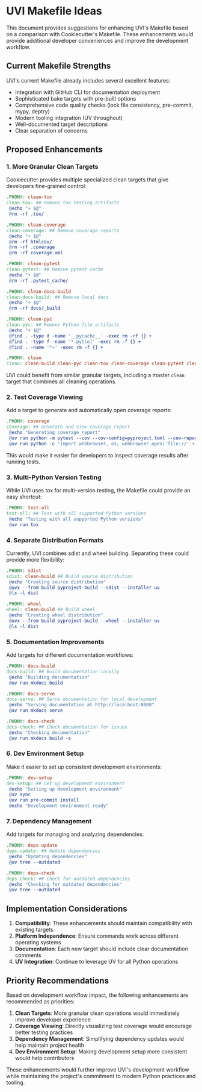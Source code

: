 # UVI Makefile Ideas

This document provides suggestions for enhancing UVI's Makefile based on a comparison with Cookiecutter's Makefile. These enhancements would provide additional developer conveniences and improve the development workflow.

## Current Makefile Strengths

UVI's current Makefile already includes several excellent features:

- Integration with GitHub CLI for documentation deployment
- Sophisticated bake targets with pre-built options
- Comprehensive code quality checks (lock file consistency, pre-commit, mypy, deptry)
- Modern tooling integration (UV throughout)
- Well-documented target descriptions
- Clear separation of concerns

## Proposed Enhancements

### 1. More Granular Clean Targets

Cookiecutter provides multiple specialized clean targets that give developers fine-grained control:

```makefile
.PHONY: clean-tox
clean-tox: ## Remove tox testing artifacts
 @echo "+ $@"
 @rm -rf .tox/

.PHONY: clean-coverage
clean-coverage: ## Remove coverage reports
 @echo "+ $@"
 @rm -rf htmlcov/
 @rm -rf .coverage
 @rm -rf coverage.xml

.PHONY: clean-pytest
clean-pytest: ## Remove pytest cache
 @echo "+ $@"
 @rm -rf .pytest_cache/

.PHONY: clean-docs-build
clean-docs-build: ## Remove local docs
 @echo "+ $@"
 @rm -rf docs/_build

.PHONY: clean-pyc
clean-pyc: ## Remove Python file artifacts
 @echo "+ $@"
 @find . -type d -name '__pycache__' -exec rm -rf {} +
 @find . -type f -name '*.py[co]' -exec rm -f {} +
 @find . -name '*~' -exec rm -f {} +

.PHONY: clean
clean: clean-build clean-pyc clean-tox clean-coverage clean-pytest clean-docs-build
```

UVI could benefit from similar granular targets, including a master `clean` target that combines all cleaning operations.

### 2. Test Coverage Viewing

Add a target to generate and automatically open coverage reports:

```makefile
.PHONY: coverage
coverage: ## Generate and view coverage report
 @echo "Generating coverage report"
 @uv run python -m pytest --cov --cov-config=pyproject.toml --cov-report=html
 @uv run python -c "import webbrowser, os; webbrowser.open('file://' + os.path.abspath('htmlcov/index.html'))"
```

This would make it easier for developers to inspect coverage results after running tests.

### 3. Multi-Python Version Testing

While UVI uses tox for multi-version testing, the Makefile could provide an easy shortcut:

```makefile
.PHONY: test-all
test-all: ## Test with all supported Python versions
 @echo "Testing with all supported Python versions"
 @uv run tox
```

### 4. Separate Distribution Formats

Currently, UVI combines sdist and wheel building. Separating these could provide more flexibility:

```makefile
.PHONY: sdist
sdist: clean-build ## Build source distribution
 @echo "Creating source distribution"
 @uvx --from build pyproject-build --sdist --installer uv
 @ls -l dist

.PHONY: wheel
wheel: clean-build ## Build wheel
 @echo "Creating wheel distribution"
 @uvx --from build pyproject-build --wheel --installer uv
 @ls -l dist
```

### 5. Documentation Improvements

Add targets for different documentation workflows:

```makefile
.PHONY: docs-build
docs-build: ## Build documentation locally
 @echo "Building documentation"
 @uv run mkdocs build

.PHONY: docs-serve
docs-serve: ## Serve documentation for local development
 @echo "Serving documentation at http://localhost:8000"
 @uv run mkdocs serve

.PHONY: docs-check
docs-check: ## Check documentation for issues
 @echo "Checking documentation"
 @uv run mkdocs build -s
```

### 6. Dev Environment Setup

Make it easier to set up consistent development environments:

```makefile
.PHONY: dev-setup
dev-setup: ## Set up development environment
 @echo "Setting up development environment"
 @uv sync
 @uv run pre-commit install
 @echo "Development environment ready"
```

### 7. Dependency Management

Add targets for managing and analyzing dependencies:

```makefile
.PHONY: deps-update
deps-update: ## Update dependencies
 @echo "Updating dependencies"
 @uv tree --outdated

.PHONY: deps-check
deps-check: ## Check for outdated dependencies
 @echo "Checking for outdated dependencies"
 @uv tree --outdated
```

## Implementation Considerations

1. **Compatibility**: These enhancements should maintain compatibility with existing targets
2. **Platform Independence**: Ensure commands work across different operating systems
3. **Documentation**: Each new target should include clear documentation comments
4. **UV Integration**: Continue to leverage UV for all Python operations

## Priority Recommendations

Based on development workflow impact, the following enhancements are recommended as priorities:

1. **Clean Targets**: More granular clean operations would immediately improve developer experience
2. **Coverage Viewing**: Directly visualizing test coverage would encourage better testing practices
3. **Dependency Management**: Simplifying dependency updates would help maintain project health
4. **Dev Environment Setup**: Making development setup more consistent would help contributors

These enhancements would further improve UVI's development workflow while maintaining the project's commitment to modern Python practices and tooling.
